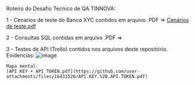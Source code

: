 Roteiro do Desafio Tecnico de QA TINNOVA:

1 - Cenarios de teste do Banco XYC contidos em arquivo .PDF => [Cenários de teste.pdf](https://github.com/user-attachments/files/16430555/Cenarios.de.teste.pdf)

2 - Consultas SQL contidas em arquivo .PDF => 

3 - Testes de API (Trello) contidos nos arquivos deste repositório.
    Evidencias:
    ![image](https://github.com/user-attachments/assets/bccdefcd-f5b7-434d-a419-f7acdbb0cb6b)


    Mapa mental:
    [API KEY + API TOKEN.pdf](https://github.com/user-attachments/files/16431526/API.KEY.%2B.API.TOKEN.pdf)

